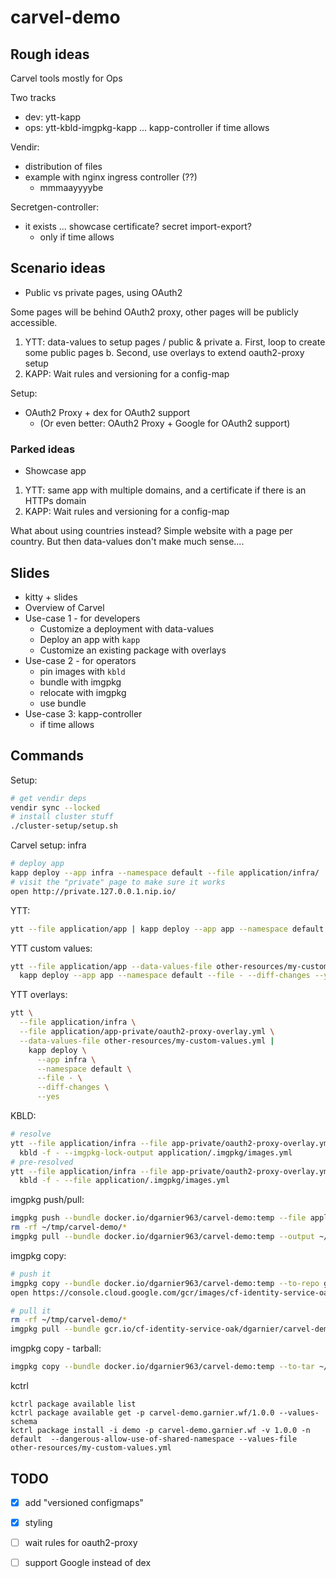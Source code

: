 # carvel-demo

## Rough ideas

Carvel tools mostly for Ops

Two tracks
- dev: ytt-kapp
- ops: ytt-kbld-imgpkg-kapp ... kapp-controller if time allows

Vendir:
- distribution of files
- example with nginx ingress controller (??)
  - mmmaayyyybe

Secretgen-controller:
- it exists ... showcase certificate? secret import-export?
  - only if time allows

## Scenario ideas

- Public vs private pages, using OAuth2

Some pages will be behind OAuth2 proxy, other pages will be publicly accessible.

1. YTT: data-values to setup pages / public & private
  a. First, loop to create some public pages
  b. Second, use overlays to extend oauth2-proxy setup
2. KAPP: Wait rules and versioning for a config-map

Setup:
- OAuth2 Proxy + dex for OAuth2 support
  - (Or even better: OAuth2 Proxy + Google for OAuth2 support)

### Parked ideas

- Showcase app

1. YTT: same app with multiple domains, and a certificate if there is an HTTPs domain
2. KAPP: Wait rules and versioning for a config-map

What about using countries instead? Simple website with a page per country. But then data-values don't make much sense....

## Slides

- kitty + slides
- Overview of Carvel
- Use-case 1 - for developers
  - Customize a deployment with data-values
  - Deploy an app with `kapp`
  - Customize an existing package with overlays
- Use-case 2 - for operators
  - pin images with `kbld`
  - bundle with imgpkg
  - relocate with imgpkg
  - use bundle
- Use-case 3: kapp-controller
  - if time allows

## Commands

Setup:

```bash
# get vendir deps
vendir sync --locked
# install cluster stuff
./cluster-setup/setup.sh
```

Carvel setup: infra

```bash
# deploy app
kapp deploy --app infra --namespace default --file application/infra/
# visit the "private" page to make sure it works
open http://private.127.0.0.1.nip.io/
```

YTT:

```bash
ytt --file application/app | kapp deploy --app app --namespace default --file - --diff-changes --yes
```

YTT custom values:

```bash
ytt --file application/app --data-values-file other-resources/my-custom-values.yml |
  kapp deploy --app app --namespace default --file - --diff-changes --yes
```

YTT overlays:

```bash
ytt \
  --file application/infra \
  --file application/app-private/oauth2-proxy-overlay.yml \
  --data-values-file other-resources/my-custom-values.yml |
    kapp deploy \
      --app infra \
      --namespace default \
      --file - \
      --diff-changes \
      --yes
```

KBLD:

```bash
# resolve
ytt --file application/infra --file app-private/oauth2-proxy-overlay.yml --data-values-file other-resources/my-custom-values.yml |
  kbld -f - --imgpkg-lock-output application/.imgpkg/images.yml
# pre-resolved
ytt --file application/infra --file app-private/oauth2-proxy-overlay.yml --data-values-file other-resources/my-custom-values.yml |
  kbld -f - --file application/.imgpkg/images.yml
```

imgpkg push/pull:

```bash
imgpkg push --bundle docker.io/dgarnier963/carvel-demo:temp --file application/
rm -rf ~/tmp/carvel-demo/*
imgpkg pull --bundle docker.io/dgarnier963/carvel-demo:temp --output ~/tmp/carvel-demo
```

imgpkg copy:

```bash
# push it
imgpkg copy --bundle docker.io/dgarnier963/carvel-demo:temp --to-repo gcr.io/cf-identity-service-oak/dgarnier/carvel-demo
open https://console.cloud.google.com/gcr/images/cf-identity-service-oak/global/dgarnier/carvel-demo?project=cf-identity-service-oak

# pull it
rm -rf ~/tmp/carvel-demo/*
imgpkg pull --bundle gcr.io/cf-identity-service-oak/dgarnier/carvel-demo:temp --output ~/tmp/carvel-demo
```

imgpkg copy - tarball:

```bash
imgpkg copy --bundle docker.io/dgarnier963/carvel-demo:temp --to-tar ~/tmp/carvel-demo
```

kctrl

```
kctrl package available list
kctrl package available get -p carvel-demo.garnier.wf/1.0.0 --values-schema
kctrl package install -i demo -p carvel-demo.garnier.wf -v 1.0.0 -n default  --dangerous-allow-use-of-shared-namespace --values-file other-resources/my-custom-values.yml
```

## TODO

- [x] add "versioned configmaps"
- [x] styling
- [ ] wait rules for oauth2-proxy
- [ ] support Google instead of dex


